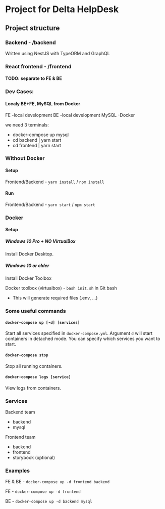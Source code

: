 # Project for Delta HelpDesk
## Project structure
### Backend - /backend
Written using NestJS with TypeORM and GraphQL
### React frontend - /frontend

#### TODO: separate to FE & BE

### Dev Cases:
#### Localy BE+FE, MySQL from Docker
FE -local development
BE -local development
MySQL -Docker

we need 3 terminals:   

  - docker-compose up  mysql
  - cd backend  | yarn start
  - cd frontend | yarn start
  


### Without Docker
#### Setup
Frontend/Backend - `yarn install` / `npm install` 

#### Run
Frontend/Backend - `yarn start` / `npm start`

### Docker

#### Setup

##### Windows 10 Pro + NO VirtualBox
Install Docker Desktop.

##### Windows 10 or older
Install Docker Toolbox

Docker toolbox (virtualbox) - `bash init.sh` in Git bash
- This will generate required files (.env, ...)

### Some useful commands
#### `docker-compose up [-d] [services]`
Start all services specified in `docker-compose.yml`. Argument `d` will start containers in detached mode. You can specify which services you want to start.
#### `docker-compose stop`
Stop all running containers.
#### `docker-compose logs [service]`
View logs from containers.

### Services
Backend team
- backend
- mysql

Frontend team
- backend
- frontend
- storybook (optional)

### Examples
FE & BE - `docker-compose up -d frontend backend`

FE - `docker-compose up -d frontend`

BE - `docker-compose up -d backend mysql`

